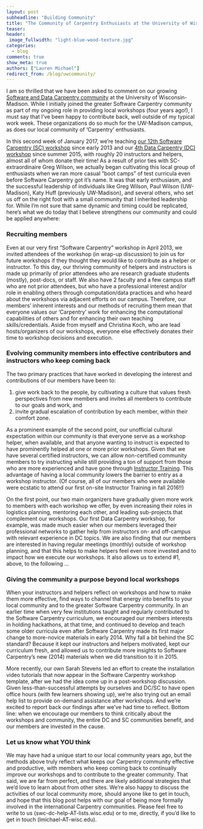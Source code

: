 ```yaml
---
layout: post
subheadline: "Building Community"
title: "The Community of Carpentry Enthusiasts at the University of Wisconsin"
teaser:
header:
 image_fullwidth: "light-blue-wood-texture.jpg"
categories:
  - blog
comments: true
show_meta: true
authors: ["Lauren Michael"]
redirect_from: /blog/uwcommunity/
---
```


I am so thrilled that we have been asked to comment on our growing 
[Software and Data Carpentry community](https://aci.wisc.edu/data-software-carpentry-workshops/) at the University of Wisconsin-Madison.
While I initially joined the greater Software Carpentry community as part of my ongoing role in providing local workshops
(four years ago!), I must say that I’ve been happy to contribute back, well outside of my typical work week. 
These organizations do so much for the UW-Madison campus, as does our local community of ‘Carpentry’ enthusiasts.  

In this second week of January 2017, we’re teaching 
[our 12th Software Carpentry (SC) workshop](https://uw-madison-aci.github.io/2017-01-12-uwmadison/) since early 2013 and our
[4th Data Carpentry (DC) workshop](https://uw-madison-aci.github.io/2017-01-10-uwmadison/) since summer 2015, with roughly 
20 instructors and helpers, almost all of whom donate their time! As a result of prior ties with SC-extraordinaire Greg Wilson,
we actually began cultivating this local group of enthusiasts when we ran more casual “boot camps” of test curricula even before
Software Carpentry got it’s name. It was that early enthusiasm, and the successful leadership of individuals like Greg Wilson,
Paul Wilson (UW-Madison), Katy Huff (previously UW-Madison), and several others, who set us off on the right foot with a small
community that I inherited leadership for. While I’m not sure that same dynamic and timing could be replicated, here’s what we do
today that I believe strengthens our community and could be applied anywhere:  

### Recruiting members  
Even at our very first “Software Carpentry” workshop in April 2013, we invited attendees of the workshop (in wrap-up discussion)
to join us for future workshops if they thought they would like to contribute as a helper or instructor. To this day, our thriving
community of helpers and instructors is made up primarily of prior attendees who are research graduate students (mostly), post-docs,
or staff. We also have 2 faculty and a few campus staff who are not prior attendees, but who have a professional interest and/or role
in enabling others through computation/data practices and who heard about the workshops via adjacent efforts on our campus. Therefore,
our members’ inherent interests and our methods of recruiting them mean that everyone values our ‘Carpentry’ work for enhancing the
computational capabilities of others and for enhancing their own teaching skills/credentials. Aside from myself and Christina Koch,
who are lead hosts/organizers of our workshops, everyone else effectively donates their time to workshop decisions and execution.  

### Evolving community members into effective contributors and instructors who keep coming back  
The two primary practices that have worked in developing the interest and contributions of our members have been to:   
1. give work back to the people, by cultivating a culture that values fresh perspectives from new members and invites
all members to contribute to our goals and work, and  
2. invite gradual escalation of contribution by each member, within their comfort zone.   

As a prominent example of the second point, our unofficial cultural expectation within our community is that everyone serve 
as a workshop helper, when available, and that anyone wanting to instruct is expected to have prominently helped at one or more
prior workshops. Given that we have several certified instructors, we can allow non-certified community members to try instructing
while still providing a ton of support from those who are more experienced and have gone through
[Instructor Training](https://swcarpentry.github.io/instructor-training/). This advantage of having a local community lowers
the barrier to entry as a workshop instructor. (Of course, all of our members who were available were ecstatic to attend our 
first on-site Instructor Training in fall 2016!!)  

On the first point, our two main organizers have gradually given more work to members with each workshop we offer, 
by even increasing their roles in logistics planning, mentoring each other, and leading sub-projects that complement our workshops.
Our first Data Carpentry workshop, for example, was made much easier when our members leveraged their professional networks to gather
help from instructors on- and off-campus with relevant experience in DC topics. We are also finding that our members are interested
in having regular meetings (monthly) outside of workshop planning, and that this helps to make helpers feel even more invested and
to impact how we execute our workshops. It also allows us to extend #1, above, to the following ...  

### Giving the community a purpose beyond local workshops  
When your instructors and helpers reflect on workshops and how to make them more effective, find ways to channel that energy
into benefits to your local community and to the greater Software Carpentry community. In an earlier time when very few institutions
taught and regularly contributed to the Software Carpentry curriculum, we encouraged our members interests in holding hackathons,
at that time, and continued to develop and teach some older curricula even after Software Carpentry made its first major change 
to more-novice materials in early 2014. Why fall a bit behind the SC standard? Because it kept our instructors and helpers motivated,
kept our curriculum fresh, and allowed us to contribute more insights to Software Carpentry’s new (2014) materials when we did
transition to it in 2015.  

More recently, our own Sarah Stevens led an effort to create the installation video tutorials that now appear in the Software Carpentry
workshop template, after we had the idea come up in a post-workshop discussion. Given less-than-successful attempts by ourselves and
DC/SC to have open office hours (with few learners showing up), we’re also trying out an email help list to provide on-demand
assistance after workshops. And we’re excited to report back our findings after we’ve had time to reflect. Bottom line: when we
encourage our members to think critically about the workshops and community, the entire DC and SC communities benefit, and our members
are invested in the cause.  


### Let us know what YOU think  
We may have had a unique start to our local community years ago, but the methods above truly reflect what keeps
our Carpentry community effective and productive, with members who keep coming back to continually improve our workshops
and to contribute to the greater community. That said, we are far from perfect, and there are likely additional strategies
that we’d love to learn about from other sites. We’re also happy to discuss the activities of our local community more, 
should anyone like to get in touch, and hope that this blog post helps with our goal of being more formally involved in the 
international Carpentry communities. Please feel free to write to us (swc-dc-help-AT-lists.wisc.edu) or to me, directly, if you’d like
to get in touch (lmichael-AT-wisc.edu).  




